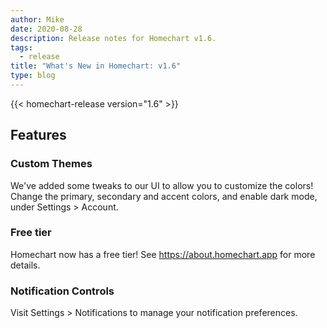 ```yaml
---
author: Mike
date: 2020-08-28
description: Release notes for Homechart v1.6.
tags:
  - release
title: "What's New in Homechart: v1.6"
type: blog
---
```


{{< homechart-release version="1.6" >}}

## Features

### Custom Themes
We've added some tweaks to our UI to allow you to customize the colors!  Change the primary, secondary and accent colors, and enable dark mode, under Settings > Account.

### Free tier
Homechart now has a free tier!  See https://about.homechart.app for more details.

### Notification Controls
Visit Settings > Notifications to manage your notification preferences.
